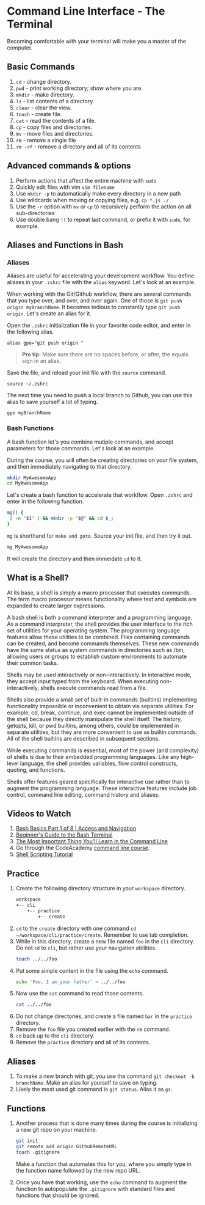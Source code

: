 # Command Line Interface - The Terminal

Becoming comfortable with your terminal will make you a master of the computer.

## Basic Commands

1. `cd` - change directory.
1. `pwd` - print working directory; show where you are.
1. `mkdir` - make directory.
1. `ls` - list contents of a directory.
1. `clear` - clear the view.
1. `touch` - create file.
1. `cat` - read the contents of a file.
1. `cp` - copy files and directories.
1. `mv` - move files and directories.
1. `rm` - remove a single file
1. `rm -rf` - remove a directory and all of its contents

## Advanced commands & options

1. Perform actions that affect the entire machine with `sudo`
1. Quickly edit files with vim `vim filename`
1. Use `mkdir -p` to automatically make every directory in a new path
1. Use wildcards when moving or copying files, e.g. `cp *.js ./`
1. Use the `-r` option with `mv` or `cp` to recursively perform the action on all sub-directories
1. Use double bang `!!` to repeat last command, or prefix it with `sudo`, for example.

## Aliases and Functions in Bash

### Aliases

Aliases are useful for accelerating your development workflow. You define aliases in your `.zshrc` file with the `alias` keyword. Let's look at an example.

When working with the Git/Github workflow, there are several commands that you type over, and over, and over again. One of those is `git push origin myBranchName`. It becomes tedious to constantly type `git push origin`. Let's create an alias for it.

Open the `.zshrc` initialization file in your favorite code editor, and enter in the following alias.

`alias gpo="git push origin "`

> **Pro tip:** Make sure there are no spaces before, or after, the equals sign in an alias.

Save the file, and reload your init file with the `source` command.

`source ~/.zshrc`

The next time you need to push a local branch to Github, you can use this alias to save yourself a lot of typing.

`gpo myBranchName`

### Bash Functions

A bash function let's you combine mutiple commands, and accept parameters for those commands. Let's look at an example.

During the course, you will often be creating directories on your file system, and then immediately navigating to that directory.

```sh
mkdir MyAwesomeApp
cd MyAwesomeApp
```

Let's create a bash function to accelerate that workflow. Open `.zshrc` and enter in the following function.

 ```sh
mg() {
  [ -n "$1" ] && mkdir -p "$@" && cd $_;
}
 ```

`mg` is shorthand for `make and goto`. Source your init file, and then try it out.

```sh
mg MyAwesomeApp
```

It will create the directory and then immeidate `cd` to it.

## What is a Shell?

At its base, a shell is simply a macro processor that executes commands. The term macro processor means functionality where text and symbols are expanded to create larger expressions.

A bash shell is both a command interpreter and a programming language. As a command interpreter, the shell provides the user interface to the rich set of utilities for your operating system. The programming language features allow these utilities to be combined. Files containing commands can be created, and become commands themselves. These new commands have the same status as system commands in directories such as /bin, allowing users or groups to establish custom environments to automate their common tasks.

Shells may be used interactively or non-interactively. In interactive mode, they accept input typed from the keyboard. When executing non-interactively, shells execute commands read from a file.

Shells also provide a small set of built-in commands (builtins) implementing functionality impossible or inconvenient to obtain via separate utilities. For example, cd, break, continue, and exec cannot be implemented outside of the shell because they directly manipulate the shell itself. The history, getopts, kill, or pwd builtins, among others, could be implemented in separate utilities, but they are more convenient to use as builtin commands. All of the shell builtins are described in subsequent sections.

While executing commands is essential, most of the power (and complexity) of shells is due to their embedded programming languages. Like any high-level language, the shell provides variables, flow control constructs, quoting, and functions.

Shells offer features geared specifically for interactive use rather than to augment the programming language. These interactive features include job control, command line editing, command history and aliases.

## Videos to Watch

1. [Bash Basics Part 1 of 8 | Access and Navigation](https://youtu.be/eH8Z9zeywq0?t=885)
1. [Beginner's Guide to the Bash Terminal](https://www.youtube.com/watch?v=oxuRxtrO2Ag)
1. [The Most Important Thing You'll Learn in the Command Line](https://www.youtube.com/watch?v=q7-aEspwwEI)
1. Go through the CodeAcademy [command line course](https://www.codecademy.com/learn/learn-the-command-line).
1. [Shell Scripting Tutorial](https://www.youtube.com/watch?v=hwrnmQumtPw)

## Practice

1. Create the following directory structure in your `workspace` directory.
    ```sh
    workspace
    +-- cli
        +-- practice
            +-- create
    ```
1. `cd` to the `create` directory with one command `cd ~/workspace/cli/practice/create`. Remember to use tab completion.
1. While in this directory, create a new file named `foo` in the `cli` directory. Do not `cd` to `cli`, but rather use your navigation abilities.
    ```sh
    touch ../../foo
    ```
1. Put some simple content in the file using the `echo` command.
    ```sh
    echo 'Foo, I am your father' > ../../foo
    ```
1. Now use the `cat` command to read those contents.
    ```sh
    cat ../../foo
    ```
1. Do not change directories, and create a file named `bar` in the `practice` directory.
1. Remove the `foo` file you created earlier with the `rm` command.
1. `cd` back up to the `cli` directory.
1. Remove the `practice` directory and all of its contents.

## Aliases

1. To make a new branch with git, you use the command `git checkout -b branchName`. Make an alias for yourself to save on typing.
1. Likely the most used git command is `git status`. Alias it as `gs`.

## Functions

1. Another process that is done many times during the course is initializing a new git repo on your machine.

    ```sh
    git init
    git remote add origin GithubRemoteURL
    touch .gitignore
    ```

    Make a function that automates this for you, where you simply type in the function name followed by the new repo URL.
1. Once you have that working, use the `echo` command to augment the function to autopopulate the `.gitignore` with standard files and functions that should be ignored.
